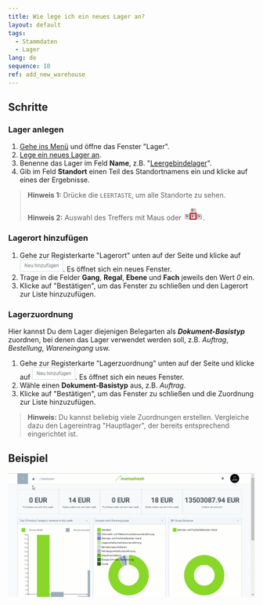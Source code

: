 ```yaml
---
title: Wie lege ich ein neues Lager an?
layout: default
tags:
  - Stammdaten
  - Lager
lang: de
sequence: 10
ref: add_new_warehouse
---
```


## Schritte

### Lager anlegen
1. [Gehe ins Menü](Menu) und öffne das Fenster "Lager".
1. [Lege ein neues Lager an](Neuer_Datensatz_Fenster_Webui).
1. Benenne das Lager im Feld **Name**, z.B. "[Leergebindelager](Leergebindelager_anlegen)".
1. Gib im Feld **Standort** einen Teil des Standortnamens ein und klicke auf eines der Ergebnisse.
 >**Hinweis 1:** Drücke die `LEERTASTE`, um alle Standorte zu sehen.<br><br>
 >**Hinweis 2:** Auswahl des Treffers mit Maus oder ![](assets/Workflow_Auftrag_Bis_Rechnung_WebUI-73797.png).

### Lagerort hinzufügen
1. Gehe zur Registerkarte "Lagerort" unten auf der Seite und klicke auf ![](assets/Neu_hinzufuegen_Button.png). Es öffnet sich ein neues Fenster.
1. Trage in die Felder **Gang**, **Regal**, **Ebene** und **Fach** jeweils den Wert *0* ein.
1. Klicke auf "Bestätigen", um das Fenster zu schließen und den Lagerort zur Liste hinzuzufügen.

### Lagerzuordnung
Hier kannst Du dem Lager diejenigen Belegarten als ***Dokument-Basistyp*** zuordnen, bei denen das Lager verwendet werden soll, z.B. *Auftrag*, *Bestellung*, *Wareneingang* usw.

1. Gehe zur Registerkarte "Lagerzuordnung" unten auf der Seite und klicke auf ![](assets/Neu_hinzufuegen_Button.png). Es öffnet sich ein neues Fenster.
1. Wähle einen **Dokument-Basistyp** aus, z.B. *Auftrag*.
1. Klicke auf "Bestätigen", um das Fenster zu schließen und die Zuordnung zur Liste hinzuzufügen.
 >**Hinweis:** Du kannst beliebig viele Zuordnungen erstellen. Vergleiche dazu den Lagereintrag "Hauptlager", der bereits entsprechend eingerichtet ist.

## Beispiel
![](assets/Neues_Lager_anlegen.gif)

